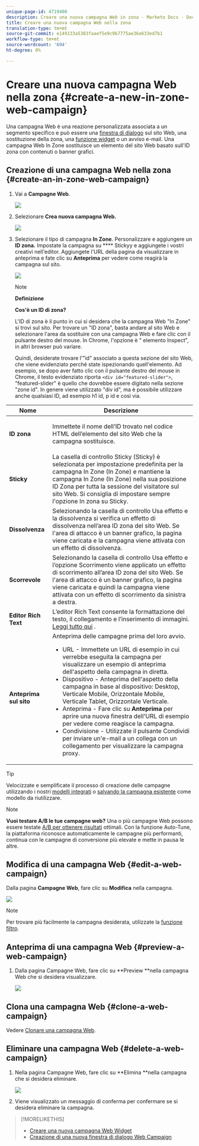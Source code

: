 ```yaml
---
unique-page-id: 4719400
description: Creare una nuova campagna Web in zona - Marketo Docs - Documentazione prodotto
title: Creare una nuova campagna Web nella zona
translation-type: tm+mt
source-git-commit: e149133a5383faaef5e9c9b7775ae36e633ed7b1
workflow-type: tm+mt
source-wordcount: '694'
ht-degree: 0%

---
```



# Creare una nuova campagna Web nella zona {#create-a-new-in-zone-web-campaign}

Una campagna Web è una reazione personalizzata associata a un segmento specifico e può essere una [finestra di dialogo](create-a-new-dialog-web-campaign.md) sul sito Web, una sostituzione della zona, una [funzione widget](create-a-new-widget-web-campaign.md) o un avviso e-mail. Una campagna Web In Zone sostituisce un elemento del sito Web basato sull&#39;ID zona con contenuti o banner grafici.

## Creazione di una campagna Web nella zona {#create-an-in-zone-web-campaign}

1. Vai a **Campagne Web**.

   ![](assets/image2016-8-18-15-3a54-3a21.png)

1. Selezionare **Crea nuova campagna Web.**

   ![](assets/create-new-web-campaign-hand.png)

1. Selezionare il tipo di campagna **In Zone**. Personalizzare e aggiungere un **ID zona.** Impostate la campagna su  **** Stickyy e aggiungete i vostri creativi nell&#39;editor. Aggiungete l&#39;URL della pagina da visualizzare in anteprima e fate clic su **Anteprima** per vedere come reagirà la campagna sul sito.

   ![](assets/new-3-1.png)

   >[!NOTE]
   >
   >**Definizione**
   >
   >
   >**Cos&#39;è un ID di zona?**
   >
   >
   >L&#39;ID di zona è il punto in cui si desidera che la campagna Web &quot;In Zone&quot; si trovi sul sito. Per trovare un &quot;ID zona&quot;, basta andare al sito Web e selezionare l&#39;area da sostituire con una campagna Web e fare clic con il pulsante destro del mouse. In Chrome, l&#39;opzione è &quot; elemento Inspect&quot;, in altri browser può variare.
   >
   >
   >Quindi, desiderate trovare l&#39;&quot;id&quot; associato a questa sezione del sito Web, che viene evidenziato perché state ispezionando quell&#39;elemento. Ad esempio, se dopo aver fatto clic con il pulsante destro del mouse in Chrome, il testo evidenziato riporta `<div id="featured-slider">`, &quot;featured-slider&quot; è quello che dovrebbe essere digitato nella sezione &quot;zone id&quot;. In genere viene utilizzato &quot;div id&quot;, ma è possibile utilizzare anche qualsiasi ID, ad esempio h1 id, p id e così via.

<table> 
 <thead> 
  <tr> 
   <th colspan="1" rowspan="1">Nome</th> 
   <th colspan="1" rowspan="1">Descrizione</th> 
  </tr> 
 </thead> 
 <tbody> 
  <tr> 
   <td colspan="1" rowspan="1"><strong> ID zona </strong></td> 
   <td colspan="1" rowspan="1"><p>Immettete il nome dell’ID trovato nel codice HTML dell’elemento del sito Web che la campagna sostituisce.</p></td> 
  </tr> 
  <tr> 
   <td colspan="1" rowspan="1"><p><strong> Sticky </strong></p></td> 
   <td colspan="1" rowspan="1">La casella di controllo Sticky (Sticky) è selezionata per impostazione predefinita per la campagna In Zone (In Zone) e mantiene la campagna In Zone (In Zone) nella sua posizione ID Zona per tutta la sessione del visitatore sul sito Web. Si consiglia di impostare sempre l'opzione In zona su Sticky.</td> 
  </tr> 
  <tr> 
   <td colspan="1" rowspan="1"><p><strong> Dissolvenza</strong> </p></td> 
   <td colspan="1" rowspan="1">Selezionando la casella di controllo Usa effetto e la dissolvenza si verifica un effetto di dissolvenza nell’area ID zona del sito Web. Se l'area di attacco è un banner grafico, la pagina viene caricata e la campagna viene attivata con un effetto di dissolvenza.</td> 
  </tr> 
  <tr> 
   <td colspan="1"><strong>Scorrevole</strong></td> 
   <td colspan="1">Selezionando la casella di controllo Usa effetto e l’opzione Scorrimento viene applicato un effetto di scorrimento all’area ID zona del sito Web. Se l'area di attacco è un banner grafico, la pagina viene caricata e quindi la campagna viene attivata con un effetto di scorrimento da sinistra a destra.</td> 
  </tr> 
  <tr> 
   <td colspan="1"><strong> Editor Rich Text  </strong></td> 
   <td colspan="1">L’editor Rich Text consente la formattazione del testo, il collegamento e l’inserimento di immagini. <a href="using-the-web-personalization-rich-text-editor.md">Leggi tutto qui</a> .</td> 
  </tr> 
  <tr> 
   <td colspan="1"><strong> Anteprima sul sito   </strong></td> 
   <td colspan="1">Anteprima delle campagne prima del loro avvio. <br> 
    <ul> 
     <li> URL - Immettete un URL di esempio in cui verrebbe eseguita la campagna per visualizzare un esempio di anteprima dell'aspetto della campagna in diretta.</li> 
     <li>Dispositivo - Anteprima dell'aspetto della campagna in base al dispositivo: Desktop, Verticale Mobile, Orizzontale Mobile, Verticale Tablet, Orizzontale Verticale.</li> 
     <li> Anteprima - Fare clic su <strong>Anteprima</strong> per aprire una nuova finestra dell'URL di esempio per vedere come reagisce la campagna.</li> 
     <li> Condivisione - Utilizzate il pulsante Condividi per inviare un'e-mail a un collega con un collegamento per visualizzare la campagna proxy.</li> 
    </ul></td> 
  </tr> 
 </tbody> 
</table>

>[!TIP]
>
>Velocizzate e semplificate il processo di creazione delle campagne utilizzando i nostri [modelli integrati](../../../product-docs/web-personalization/using-templates/using-templates-to-create-web-campaigns.md) o [salvando la campagna esistente](../../../product-docs/web-personalization/using-templates/using-templates-to-create-web-campaigns.md) come modello da riutilizzare.

>[!NOTE]
>
>**Vuoi testare A/B le tue campagne web?** Una o più campagne Web possono essere testate  [A/B per ottenere risultati](ab-test-your-web-campaign.md) ottimali. Con la funzione Auto-Tune, la piattaforma riconosce automaticamente le campagne più performanti, continua con le campagne di conversione più elevate e mette in pausa le altre.

## Modifica di una campagna Web {#edit-a-web-campaign}

Dalla pagina **Campagne Web**, fare clic su **Modifica** nella campagna.

![](assets/in-zone-web-campaign-edit.png)

>[!NOTE]
>
>Per trovare più facilmente la campagna desiderata, utilizzate la [funzione filtro](filter-web-campaigns.md).

## Anteprima di una campagna Web {#preview-a-web-campaign}

1. Dalla pagina Campagne Web, fare clic su **Preview **nella campagna Web che si desidera visualizzare.

   ![](assets/in-zone-web-campaign-preview.png)

## Clona una campagna Web {#clone-a-web-campaign}

Vedere [Clonare una campagna Web](clone-a-web-campaign.md).

## Eliminare una campagna Web {#delete-a-web-campaign}

1. Nella pagina Campagne Web, fare clic su **Elimina **nella campagna che si desidera eliminare.

   ![](assets/in-zone-web-campaign-delete.png)

1. Viene visualizzato un messaggio di conferma per confermare se si desidera eliminare la campagna.

>[!MORELIKETHIS]
>
>* [Creare una nuova campagna Web Widget](create-a-new-widget-web-campaign.md)
>* [Creazione di una nuova finestra di dialogo Web Campaign](create-a-new-dialog-web-campaign.md)

